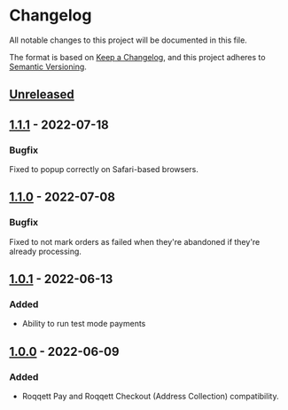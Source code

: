 # Changelog

All notable changes to this project will be documented in this file.

The format is based on [Keep a Changelog](https://keepachangelog.com/en/1.0.0/),
and this project adheres to [Semantic Versioning](https://semver.org/spec/v2.0.0.html).

## [Unreleased]

## [1.1.1] - 2022-07-18

### Bugfix

Fixed to popup correctly on Safari-based browsers.

## [1.1.0] - 2022-07-08

### Bugfix

Fixed to not mark orders as failed when they're abandoned if they're already processing.

## [1.0.1] - 2022-06-13

### Added

- Ability to run test mode payments

## [1.0.0] - 2022-06-09

### Added

- Roqqett Pay and Roqqett Checkout (Address Collection) compatibility.

[unreleased]: https://github.com/Roqqett/plugin-WooCommerce/compare/v1.1.1...HEAD
[1.1.1]: https://github.com/Roqqett/plugin-WooCommerce/releases/tag/v1.1.1
[1.1.0]: https://github.com/Roqqett/plugin-WooCommerce/releases/tag/v1.1.0
[1.0.1]: https://github.com/Roqqett/plugin-WooCommerce/releases/tag/v1.0.1
[1.0.0]: https://github.com/Roqqett/plugin-WooCommerce/releases/tag/v1.0.0